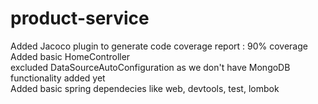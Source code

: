 # product-service

Added Jacoco plugin to generate code coverage report  : 90% coverage \
Added basic HomeController \
excluded DataSourceAutoConfiguration as we don't have MongoDB functionality added yet \
Added basic spring dependecies like web, devtools, test, lombok
##